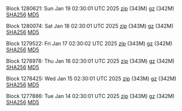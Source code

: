 Block 1280621: Sun Jan 19 02:30:01 UTC 2025 [zip](https://files.01coin.io/mainnet/2025-01-19/bootstrap.dat.zip) (343M) [gz](https://files.01coin.io/mainnet/2025-01-19/bootstrap.dat.tar.gz) (342M) [SHA256](https://files.01coin.io/mainnet/2025-01-19/sha256.txt) [MD5](https://files.01coin.io/mainnet/2025-01-19/md5.txt)

Block 1280074: Sat Jan 18 02:30:01 UTC 2025 [zip](https://files.01coin.io/mainnet/2025-01-18/bootstrap.dat.zip) (343M) [gz](https://files.01coin.io/mainnet/2025-01-18/bootstrap.dat.tar.gz) (342M) [SHA256](https://files.01coin.io/mainnet/2025-01-18/sha256.txt) [MD5](https://files.01coin.io/mainnet/2025-01-18/md5.txt)

Block 1279522: Fri Jan 17 02:30:02 UTC 2025 [zip](https://files.01coin.io/mainnet/2025-01-17/bootstrap.dat.zip) (343M) [gz](https://files.01coin.io/mainnet/2025-01-17/bootstrap.dat.tar.gz) (342M) [SHA256](https://files.01coin.io/mainnet/2025-01-17/sha256.txt) [MD5](https://files.01coin.io/mainnet/2025-01-17/md5.txt)

Block 1278978: Thu Jan 16 02:30:01 UTC 2025 [zip](https://files.01coin.io/mainnet/2025-01-16/bootstrap.dat.zip) (343M) [gz](https://files.01coin.io/mainnet/2025-01-16/bootstrap.dat.tar.gz) (342M) [SHA256](https://files.01coin.io/mainnet/2025-01-16/sha256.txt) [MD5](https://files.01coin.io/mainnet/2025-01-16/md5.txt)

Block 1278425: Wed Jan 15 02:30:01 UTC 2025 [zip](https://files.01coin.io/mainnet/2025-01-15/bootstrap.dat.zip) (343M) [gz](https://files.01coin.io/mainnet/2025-01-15/bootstrap.dat.tar.gz) (342M) [SHA256](https://files.01coin.io/mainnet/2025-01-15/sha256.txt) [MD5](https://files.01coin.io/mainnet/2025-01-15/md5.txt)

Block 1277886: Tue Jan 14 02:30:01 UTC 2025 [zip](https://files.01coin.io/mainnet/2025-01-14/bootstrap.dat.zip) (343M) [gz](https://files.01coin.io/mainnet/2025-01-14/bootstrap.dat.tar.gz) (342M) [SHA256](https://files.01coin.io/mainnet/2025-01-14/sha256.txt) [MD5](https://files.01coin.io/mainnet/2025-01-14/md5.txt)
